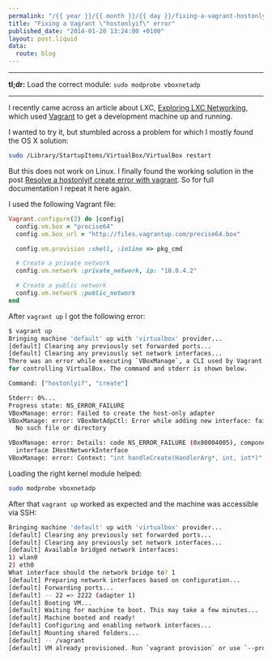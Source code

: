 ```yaml
---
permalink: "/{{ year }}/{{ month }}/{{ day }}/fixing-a-vagrant-hostonlyif-error"
title: "Fixing a Vagrant \"hostonlyif\" error"
published_date: "2014-01-20 13:24:00 +0100"
layout: post.liquid
data:
  route: blog
---
```

------

**tl;dr:** Load the correct module: `sudo modprobe vboxnetadp`

------

I recently came across an article about LXC, [Exploring LXC Networking][1],
which used [Vagrant][2] to get a development machine up and running.

I wanted to try it, but stumbled across a problem for which I mostly found the OS X solution:

~~~bash
sudo /Library/StartupItems/VirtualBox/VirtualBox restart
~~~

But this does not work on Linux. I finally found the working solution in the
post [Resolve a hostonlyif create error with vagrant][3]. So for full documentation I repeat it here again.

I used the following Vagrant file:

~~~ruby
Vagrant.configure(2) do |config|
  config.vm.box = "precise64"
  config.vm.box_url = "http://files.vagrantup.com/precise64.box"

  config.vm.provision :shell, :inline => pkg_cmd

  # Create a private network
  config.vm.network :private_network, ip: "10.0.4.2"

  # Create a public network
  config.vm.network :public_network
end
~~~

After `vagrant up` I got the following error:

~~~bash
$ vagrant up
Bringing machine 'default' up with 'virtualbox' provider...
[default] Clearing any previously set forwarded ports...
[default] Clearing any previously set network interfaces...
There was an error while executing `VBoxManage`, a CLI used by Vagrant
for controlling VirtualBox. The command and stderr is shown below.

Command: ["hostonlyif", "create"]

Stderr: 0%...
Progress state: NS_ERROR_FAILURE
VBoxManage: error: Failed to create the host-only adapter
VBoxManage: error: VBoxNetAdpCtl: Error while adding new interface: failed to open /dev/vboxnetctl:
  No such file or directory

VBoxManage: error: Details: code NS_ERROR_FAILURE (0x80004005), component HostNetworkInterface,
  interface IHostNetworkInterface
VBoxManage: error: Context: "int handleCreate(HandlerArg*, int, int*)" at line 68 of file VBoxManageHostonly.cpp
~~~

Loading the right kernel module helped:

~~~bash
sudo modprobe vboxnetadp
~~~

After that `vagrant up` worked as expected and the machine was accessible via SSH:

~~~bash
Bringing machine 'default' up with 'virtualbox' provider...
[default] Clearing any previously set forwarded ports...
[default] Clearing any previously set network interfaces...
[default] Available bridged network interfaces:
1) wlan0
2) eth0
What interface should the network bridge to? 1
[default] Preparing network interfaces based on configuration...
[default] Forwarding ports...
[default] -- 22 => 2222 (adapter 1)
[default] Booting VM...
[default] Waiting for machine to boot. This may take a few minutes...
[default] Machine booted and ready!
[default] Configuring and enabling network interfaces...
[default] Mounting shared folders...
[default] -- /vagrant
[default] VM already provisioned. Run `vagrant provision` or use `--provision` to force it
~~~

[1]: http://containerops.org/2013/11/19/lxc-networking/
[2]: http://www.vagrantup.com/
[3]: https://coderwall.com/p/ydma0q
